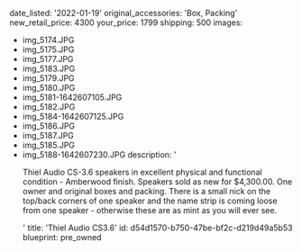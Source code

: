 date_listed: '2022-01-19'
original_accessories: 'Box, Packing'
new_retail_price: 4300
your_price: 1799
shipping: 500
images:
  - img_5174.JPG
  - img_5175.JPG
  - img_5177.JPG
  - img_5183.JPG
  - img_5179.JPG
  - img_5180.JPG
  - img_5181-1642607105.JPG
  - img_5182.JPG
  - img_5184-1642607125.JPG
  - img_5186.JPG
  - img_5187.JPG
  - img_5185.JPG
  - img_5188-1642607230.JPG
description: '<p>Thiel Audio CS-3.6 speakers in excellent physical and functional condition - Amberwood finish. Speakers sold as new for $4,300.00. One owner and original boxes and packing. There is a small nick on the top/back corners of one speaker and the name strip is coming loose from one speaker - otherwise these are as mint as you will ever see.&nbsp;</p>'
title: 'Thiel Audio CS3.6'
id: d54d1570-b750-47be-bf2c-d219d49a5b53
blueprint: pre_owned
